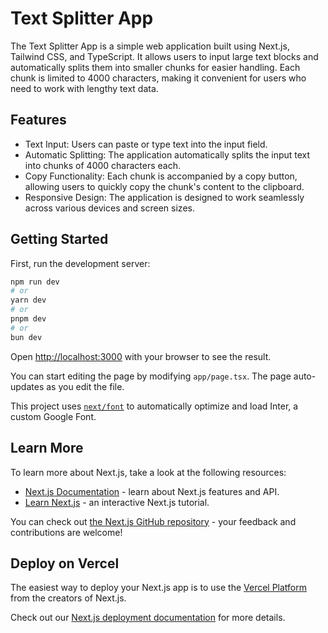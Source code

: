 # Text Splitter App

The Text Splitter App is a simple web application built using Next.js, Tailwind CSS, and TypeScript. It allows users to input large text blocks and automatically splits them into smaller chunks for easier handling. Each chunk is limited to 4000 characters, making it convenient for users who need to work with lengthy text data.

## Features

- Text Input: Users can paste or type text into the input field.
- Automatic Splitting: The application automatically splits the input text into chunks of 4000 characters each.
- Copy Functionality: Each chunk is accompanied by a copy button, allowing users to quickly copy the chunk's content to the clipboard.
- Responsive Design: The application is designed to work seamlessly across various devices and screen sizes.

## Getting Started

First, run the development server:

```bash
npm run dev
# or
yarn dev
# or
pnpm dev
# or
bun dev
```

Open [http://localhost:3000](http://localhost:3000) with your browser to see the result.

You can start editing the page by modifying `app/page.tsx`. The page auto-updates as you edit the file.

This project uses [`next/font`](https://nextjs.org/docs/basic-features/font-optimization) to automatically optimize and load Inter, a custom Google Font.

## Learn More

To learn more about Next.js, take a look at the following resources:

- [Next.js Documentation](https://nextjs.org/docs) - learn about Next.js features and API.
- [Learn Next.js](https://nextjs.org/learn) - an interactive Next.js tutorial.

You can check out [the Next.js GitHub repository](https://github.com/vercel/next.js/) - your feedback and contributions are welcome!

## Deploy on Vercel

The easiest way to deploy your Next.js app is to use the [Vercel Platform](https://vercel.com/new?utm_medium=default-template&filter=next.js&utm_source=create-next-app&utm_campaign=create-next-app-readme) from the creators of Next.js.

Check out our [Next.js deployment documentation](https://nextjs.org/docs/deployment) for more details.
